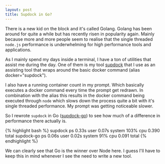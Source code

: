 ```yaml
---
layout: post
title: Supdock in Go?
---
```


There is a new kid on the block and it's called Golang. Golang has been around for quite a while but has recently risen in popularity again. Mainly because more and more people seem to realise that the single threaded `node.js` performance is underwhelming for high performance tools and applications.

As I mainly spend my days inside a terminal, I have a ton of utilities that assist me during the day. One of them is my tool [supdock](https://github.com/segersniels/supdock) that I use as an assisting tool that wraps around the basic docker command (alias docker="supdock").

I also have a running container count in my prompt. Which basically executes a docker command every time the prompt get redrawn. In combination with the alias this results in the docker command being executed through `node` which slows down the process quite a bit with it's single threaded performance. My prompt was getting noticeable slower.

So I rewrote `supdock` in Go ([supdock-go](https://github.com/segersniels/supdock-go)) to see how much of a difference in performance there actually is.

{% highlight bash %}
supdock ps  0.33s user 0.07s system 103% cpu 0.390 total
supdock-go ps  0.06s user 0.02s system 91% cpu 0.091 total
{% endhighlight %}

We can clearly see that Go is the winner over Node here. I guess I'll have to keep this in mind whenever I see the need to write a new tool.
